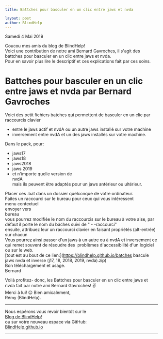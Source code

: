 ```yaml
---
title: Battches pour basculer en un clic entre jaws et nvda

layout: post
author: BlindHelp
---
```


<footer>Samedi 4 Mai 2019</footer>


Coucou mes amis du blog de BlindHelp!    
Voici une contribution de notre ami Bernard Gavroches, il s'agit des battches pour basculer en un clic entre jaws et nvda.    
Pour en savoir plus lire le descriptif et ces explications fait par ces soins.    

# Battches pour basculer en un clic entre jaws et nvda  par Bernard Gavroches #
Voici des petit fichiers batches qui permettent de basculer en un clic par raccourcis clavier    

* entre le jaws actif et nvdA ou un autre jaws installé sur votre machine
* inversement entre nvdA et un des jaws installés sur votre machine.

Dans le pack, pour:    

* jaws17
* jaws18
* jaws2018
* jaws 2019
* et n'importe quelle version de    
nvdA         
mais ils peuvent être adaptés pour un jaws antérieur ou ultérieur.            

Placer ces .bat dans un dossier quelconque de votre ordinateur.    
Faites un raccourci sur le bureau pour ceux qui vous intéressent    
menu contextuel    
envoyer vers    
bureau    
vous pourrez modifiée le nom du raccourcis sur le bureau à votre aise, par défaut il porte le nom du bâches suivi de " - -raccourci"    
ensuite, attribuez leur un raccourci clavier en faisant propriétés (alt-entrée) sur chacun    
Vous pourrez ainsi passer d'un jaws à un autre ou à nvdA et inversement ce qui remet souvent de résoudre des  problèmes d'accessibilité d'un logiciel ou sur le web.    
[tout est au bout de ce lien:](https://blindhelp.github.io/batches bascule jaws nvda et inverse (j17, 18, 2018, 2019, nvda).zip)    
Bon téléchargement et usage.    
Bernard    

Voilà  profitez- donc, les Battches pour basculer en un clic entre jaws et nvda fait par notre ami Bernard Gavroches! ✌    
Merci à lui! 😉
Bien amicalement,              
Rémy (BlindHelp).

---

Nous espérons vous revoir bientôt sur le      
[Blog de BlindHelp!](http://blindhelp.blogspot.fr/)                    
ou sur  votre nouveau espace via GitHub:                     
[BlindHelp.github.io](https://blindhelp.github.io)                    

---